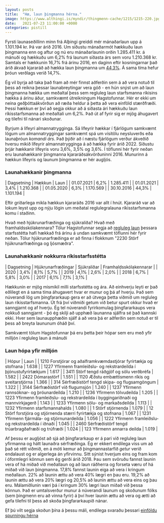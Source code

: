 ```yaml
---
layout: posts
title:  "Hæ, laun þingmanna hérna."
image: https://www.althingi.is/myndir/thingmenn-cache/1215/1215-220.jpg
date:   2021-07-23 11:00:00 +0000
categories: pistill
---
```

Fyrsti launaseðillinn minn frá Alþingi greiddi mér mánaðarlaun upp á 1.101.194 kr. Þá var árið 2016. Um síðustu mánaðarmót hækkuðu laun þingmanna enn og aftur og nú eru mánaðarlaunin orðin 1.285.411 kr. á mánuði og hækkuðu um 6,2% frá launum síðasta árs sem voru 1.210.368 kr. Samtals er hækkunin 16,7% frá árinu 2016, en daginn eftir kosningarnar það árið ákvað kjararáð að hækka laun þingmanna um [44,3%](https://kjarninn.is/frettir/2020-04-08-laun-thingmanna-og-radherra-haekkudu-um-63-prosent/). Á sama tíma hefur þróun verðlags verið 14,7%. 

Ég vil byrja að taka það fram að mér finnst aðferðin sem á að vera notuð til þess að reikna þessar launabreytingar vera góð - en hún snýst um að laun þingmanna hækka um meðaltal þess sem regluleg laun starfsmanna ríkisins hækka á árinu áður, samkvæmt útreikningum Hagstofunnar. Hér er ekki um neina geðþóttaákvörðun að ræða heldur á þetta að vera einföld stærðfræði. Þessi hækkun er því að segja okkur að á síðasta ári hækkuðu laun ríkisstarfsmanna að meðaltali um 6,2%. Það út af fyrir sig er mjög áhugavert og tilefni til nánari skoðunar.

Byrjum á lífeyri almannatrygginga. Sá lífeyrir hækkar í fjárlögum samkvæmt lögum um almannatryggingar samkvæmt spá um vísitölu neysluverðs eða launaþróun _komandi árs_. Það þýðir að í næstu fjárlögum verður ákveðið hversu mikið lífeyrir almannatrygginga á að hækka fyrir árið 2022. Síðustu þrjár hækkanir lífeyris voru 3,6%, 3,5% og 3,6%. Í töflunni hér fyrir neðan eru launahækkanir þingmanna kjararáðsákvörðuninni 2016. Munurinn á hækkun lífeyris og launum þingmanna er hér augljós.

### Launahækkanir þingmanna

| Dagsetning | Hækkun | Laun |
| 01.07.2021 | 6,2% | 1.285.411	|
| 01.01.2021 | 3,4% | 1.210.368 |
| 01.05.2020 | 6,3% | 1.170.569 |
| 30.10.2016 | 44,3% | 1.101.194 |

Eftir gríðarlega mikla hækkun kjararáðs 2016 var allt í hnút. Kjararáð var að lokum leyst upp og nýju lögin um meðatal reglulegralauna ríkisstarfsmanna komu í staðinn. 

Hvað með hjúkrunarfræðinga og sjúkraliða? Hvað með framhaldsskólakennara? Tölur Hagstofunnar segja að [regluleg laun](https://px.hagstofa.is/pxis/pxweb/is/Samfelag/Samfelag__launogtekjur__1_laun__1_laun/VIN02001.px) þessara starfsstétta hafi hækkað frá árinu á undan samkvæmt töflunni hér fyrir neðan. Tölur hjúkrunarfræðinga er að finna í flokknum "2230 Störf hjúkrunarfræðinga og ljósmæðra".

### Launahækkanir nokkurra ríkisstarfsstétta

| Dagsetning | Hjúkrunarfræðingar | Sjúkraliðar | Framhaldsskólakennarar |
| 2020 | 3,4% | 8,1% | 5,7% |
| 2019 | 4,1% | 2,6% | 2,0% |
| 2018 | 6,7% | 5,8% | 3,0% |
| 2017 | 6,1% | 7,1% | 3,1% |

Hækkunin er mjög mismikil milli starfsstétta og ára. Að einhverju leyti er það eðlilegt en á sama tíma áhugavert hvar er munur og þá af hverju. Það sem núverandi lög um þingfararkaup gera er að útvega þetta viðmið um regluleg laun ríkisstarfsmanna. Út frá því viðmiði getum við betur spurt okkur hvað er sanngjarnt og af hverju. Ég tel núverandi fyrirkomulag þingfararkaups vera nokkuð sanngjarnt - þó ég skilji að upphæð launanna sjálfra sé það kannski ekki. Hver sem launaupphæðin sjálf á að vera þá er aðferðin sem notuð er til þess að breyta laununum óháð því. 

Samkvæmt tölum Hagstofunnar þá eru þetta þeir hópar sem eru  með yfir milljón í regluleg laun á mánuði

### Laun hópa yfir milljón

| Hópur | Laun |
| 1210  Forstjórar og aðalframkvæmdastjórar fyrirtækja og stofnana |	1.638 |
| 1227  Yfirmenn framleiðslu- og rekstrardeilda í þjónustufyrirtækjum |	1.617 |
| 3411  Störf tengd ráðgjöf og sölu verðbréfa |	1.582 |
| 2422  Dómarastörf |	1.551 |
| 1120  Æðstu embættismenn ríkis og sveitarstjórna |	1.366 |
| 314  Sérfræðistörf tengd skipa- og flugsamgöngum |	1.322 |
| 3144  Sérfræðistörf við flugumsjón |	1.240 |
| 1237  Yfirmenn rannsóknar- og þróunardeilda |	1.210 |
| 1236  Yfirmenn tölvudeilda |	1.205 |
| 1223  Yfirmenn framleiðslu- og rekstrardeilda í byggingariðnaði og mannvirkjagerð |	1.143 |
| 1233  Yfirmenn sölu- og markaðsdeilda |	1.113 |
| 1232  Yfirmenn starfsmannahalds |	1.080 |
| 1  Störf stjórnenda |	1.079 |
| 12  Störf forstjóra og stjórnenda stærri fyrirtækja og stofnana |	1.067 |
| 1231  Yfirmenn fjármála- og stjórnunardeilda |	1.056 |
| 1222  Yfirmenn framleiðslu- og rekstrardeilda í iðnaði |	1.045 |
| 2460  Sérfræðistörf tengd trúarbragðafræði og trúfræði |	1.024 |
| 123  Yfirmenn annarra deilda | 1.019 |

Af þessu er augljóst að sjá að þingfararkaup er á pari við regluleg laun yfirmanna og hátt launaðra sérfræðinga. Ég er ekkert endilega viss um að það sé rétt viðmið, en á móti kemur að þingmannastarfið _getur_ verið endalaust og er algerlega án yfirvinnu. Sitt sýnist hverjum eins og fram kom í óformlegri könnun sem ég gerði árið 2018. Þau sem svöruðu fannst launin vera of há miðað við meðallaun og að laun ráðherra og forseta væru of há miðað við laun þingmanna. 17,8% fannst launin eiga að vera í kringum meðallaun. 22% að launin ættu að vera 40% lægri en þau eru. 19,2% að launin ættu að vera 20% lægri og 20,5% að launin ættu að vera eins og þau eru. Málamiðlunin væri þá í kringum 30% lægri laun miðað við þessa könnun. Það er umtalsverður munur á núverandi launum og skoðunum fólks (sem þingmenn eru að vinna fyrir) á því hver launin ættu að vera og ætti að gefa tilefni til þess að skoða þingfararkaupið nánar. 

Ef þú vilt segja skoðun þína á þessu máli, endilega svaraðu þessari [einföldu spurningu hérna](https://forms.gle/jLVMnsWrw9bHKCgR9)
